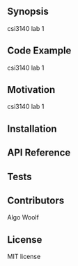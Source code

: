 ## Synopsis

csi3140 lab 1

## Code Example

csi3140 lab 1

## Motivation

csi3140 lab 1

## Installation



## API Reference



## Tests



## Contributors

Algo Woolf

## License

MIT license 
